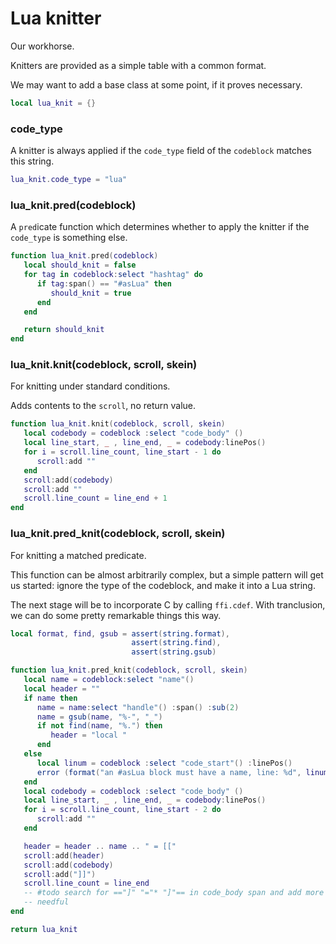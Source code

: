 # Lua knitter


 Our workhorse.


Knitters are provided as a simple table with a common format.


We may want to add a base class at some point, if it proves necessary.

```lua
local lua_knit = {}
```
### code_type

A knitter is always applied if the ``code_type`` field of the ``codeblock``
matches this string.

```lua
lua_knit.code_type = "lua"
```
### lua_knit.pred(codeblock)

A ``pred``icate function which determines whether to apply the knitter if the
``code_type`` is something else.

```lua
function lua_knit.pred(codeblock)
   local should_knit = false
   for tag in codeblock:select "hashtag" do
      if tag:span() == "#asLua" then
         should_knit = true
      end
   end

   return should_knit
end
```
### lua_knit.knit(codeblock, scroll, skein)

For knitting under standard conditions.


Adds contents to the ``scroll``, no return value.

```lua
function lua_knit.knit(codeblock, scroll, skein)
   local codebody = codeblock :select "code_body" ()
   local line_start, _ , line_end, _ = codebody:linePos()
   for i = scroll.line_count, line_start - 1 do
      scroll:add ""
   end
   scroll:add(codebody)
   scroll:add ""
   scroll.line_count = line_end + 1
end
```
### lua_knit.pred_knit(codeblock, scroll, skein)

For knitting a matched predicate.


This function can be almost arbitrarily complex, but a simple pattern will get
us started: ignore the type of the codeblock, and make it into a Lua string.


The next stage will be to incorporate C by calling ``ffi.cdef``.  With
tranclusion, we can do some pretty remarkable things this way.

```lua
local format, find, gsub = assert(string.format),
                           assert(string.find),
                           assert(string.gsub)

function lua_knit.pred_knit(codeblock, scroll, skein)
   local name = codeblock:select "name"()
   local header = ""
   if name then
      name = name:select "handle"() :span() :sub(2)
      name = gsub(name, "%-", "_")
      if not find(name, "%.") then
         header = "local "
      end
   else
      local linum = codeblock :select "code_start"() :linePos()
      error (format("an #asLua block must have a name, line: %d", linum))
   end
   local codebody = codeblock :select "code_body" ()
   local line_start, _ , line_end, _ = codebody:linePos()
   for i = scroll.line_count, line_start - 2 do
      scroll:add ""
   end

   header = header .. name .. " = [["
   scroll:add(header)
   scroll:add(codebody)
   scroll:add("]]")
   scroll.line_count = line_end
   -- #todo search for =="]" "="* "]"== in code_body span and add more = if
   -- needful
end
```
```lua
return lua_knit
```
